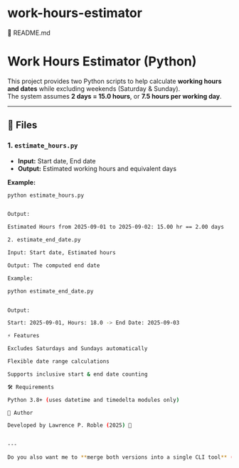 # work-hours-estimator

📌 README.md
# Work Hours Estimator (Python)

This project provides two Python scripts to help calculate **working hours and dates** while excluding weekends (Saturday & Sunday).  
The system assumes **2 days = 15.0 hours**, or **7.5 hours per working day**.

---

## 📂 Files

### 1. `estimate_hours.py`
- **Input:** Start date, End date  
- **Output:** Estimated working hours and equivalent days  

**Example:**
```bash
python estimate_hours.py


Output:

Estimated Hours from 2025-09-01 to 2025-09-02: 15.00 hr == 2.00 days

2. estimate_end_date.py

Input: Start date, Estimated hours

Output: The computed end date

Example:

python estimate_end_date.py


Output:

Start: 2025-09-01, Hours: 18.0 -> End Date: 2025-09-03

⚡ Features

Excludes Saturdays and Sundays automatically

Flexible date range calculations

Supports inclusive start & end date counting

🛠 Requirements

Python 3.8+ (uses datetime and timedelta modules only)

📌 Author

Developed by Lawrence P. Roble (2025) 🚀


---

Do you also want me to **merge both versions into a single CLI tool** (with options `--mode hours` or `--mode enddate`) so you can just run one file instead of two?
